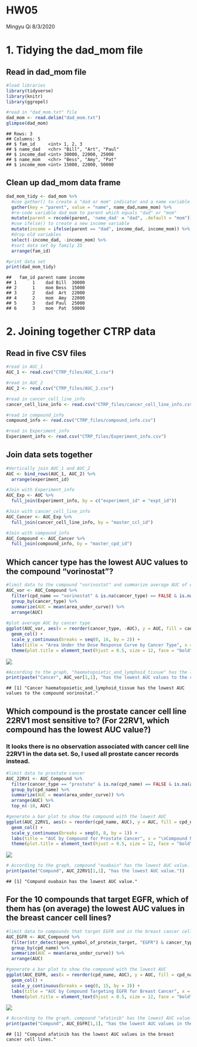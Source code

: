 HW05
================
Mingyu Qi
8/3/2020

# 1\. Tidying the dad\_mom file

## Read in dad\_mom file

``` r
#load libraries
library(tidyverse)    
library(knitr)
library(ggrepel)

#read in "dad_mom.txt" file
dad_mom <- read.delim("dad_mom.txt")
glimpse(dad_mom)
```

    ## Rows: 3
    ## Columns: 5
    ## $ fam_id     <int> 1, 2, 3
    ## $ name_dad   <chr> "Bill", "Art", "Paul"
    ## $ income_dad <int> 30000, 22000, 25000
    ## $ name_mom   <chr> "Bess", "Amy", "Pat"
    ## $ income_mom <int> 15000, 22000, 50000

## Clean up dad\_mom data frame

``` r
dad_mom_tidy <- dad_mom %>%
  #use gather() to create a "dad or mom" indicator and a name variable 
  gather(key = "parent", value = "name", name_dad,name_mom) %>%
  #re-code variable dad_mom to parent which equals "dad" or "mom"
  mutate(parent = recode(parent, 'name_dad' = "dad", .default = "mom")) %>%
  #use ifelse() to create a new income variable 
  mutate(income = ifelse(parent == "dad", income_dad, income_mom)) %>%
  #drop old variables 
  select(-income_dad, -income_mom) %>%
  #sort data set by family ID
  arrange(fam_id)

#print data set 
print(dad_mom_tidy)
```

    ##   fam_id parent name income
    ## 1      1    dad Bill  30000
    ## 2      1    mom Bess  15000
    ## 3      2    dad  Art  22000
    ## 4      2    mom  Amy  22000
    ## 5      3    dad Paul  25000
    ## 6      3    mom  Pat  50000

# 2\. Joining together CTRP data

## Read in five CSV files

``` r
#read in AUC_1
AUC_1 <- read.csv("CTRP_files/AUC_1.csv")

#read in AUC_2
AUC_2 <- read.csv("CTRP_files/AUC_2.csv")

#read in cancer_cell_line_info
cancer_cell_line_info <- read.csv("CTRP_files/cancer_cell_line_info.csv")

#read in compound_info
compound_info <- read.csv("CTRP_files/compound_info.csv")

#read in Experiment_info
Experiment_info <- read.csv("CTRP_files/Experiment_info.csv")
```

## Join data sets together

``` r
#Vertically join AUC_1 and AUC_2
AUC <- bind_rows(AUC_1, AUC_2) %>%
  arrange(experiment_id)

#Join with Experiment_info
AUC_Exp <- AUC %>%
  full_join(Experiment_info, by = c("experiment_id" = "expt_id"))

#Join with cancer_cell_line_info
AUC_Cancer <- AUC_Exp %>%
  full_join(cancer_cell_line_info, by = "master_ccl_id")

#Join with compound_info
AUC_Compound <- AUC_Cancer %>%
  full_join(compound_info, by = "master_cpd_id")
```

## Which cancer type has the lowest AUC values to the compound “vorinostat”?

``` r
#limit data to the compound "vorinostat" and summarize average AUC of each cancer type
AUC_vor <- AUC_Compound %>%
  filter(cpd_name == "vorinostat" & is.na(cancer_type) == FALSE & is.na(area_under_curve) == FALSE ) %>%
  group_by(cancer_type) %>%
  summarize(AUC = mean(area_under_curve)) %>%
  arrange(AUC)
  
#plot average AUC by cancer type 
ggplot(AUC_vor, aes(x = reorder(cancer_type, -AUC), y = AUC, fill = cancer_type)) + 
  geom_col() + 
  scale_y_continuous(breaks = seq(0, 16, by = 2)) +
  labs(title = "Area Under the Dose Response Curve by Cancer Type", x = "\nCancer Type", y = "Area Under the Dose Response Curve\n") +
  theme(plot.title = element_text(hjust = 0.5, size = 12, face = "bold"), axis.text.x = element_text(angle = 45, hjust=1, size=8), , axis.title.x = element_text(size = 10, face = "bold"), axis.title.y = element_text(size = 10, face = "bold"), legend.position = "none")
```

![](HW05_files/figure-gfm/graph_1-1.png)<!-- -->

``` r
#According to the graph, "haematopoietic_and_lymphoid_tissue" has the lowest AUC values to the compound vorinostat.
print(paste("Cancer", AUC_vor[1,1], "has the lowest AUC values to the compound vorinostat."))
```

    ## [1] "Cancer haematopoietic_and_lymphoid_tissue has the lowest AUC values to the compound vorinostat."

## Which compound is the prostate cancer cell line 22RV1 most sensitive to? (For 22RV1, which compound has the lowest AUC value?)

### It looks there is no observation associated with cancer cell line 22RV1 in the data set. So, I used all prostate cancer records instead.

``` r
#limit data to prostate cancer
AUC_22RV1 <- AUC_Compound %>%
  filter(cancer_type == "prostate" & is.na(cpd_name) == FALSE & is.na(area_under_curve) == FALSE ) %>%
  group_by(cpd_name) %>%
  summarize(AUC = mean(area_under_curve)) %>%
  arrange(AUC) %>%
  top_n(-10, AUC)

#generate a bar plot to show the compound with the lowest AUC
ggplot(AUC_22RV1, aes(x = reorder(cpd_name, AUC), y = AUC, fill = cpd_name)) + 
  geom_col() + 
  scale_y_continuous(breaks = seq(0, 8, by = 1)) +
  labs(title = "AUC by Compound for Prostate Cancer", x = "\nCompound Name", y = "AUC\n") +
  theme(plot.title = element_text(hjust = 0.5, size = 12, face = "bold"), axis.text.x = element_text(angle = 45, hjust=1, size=8), axis.title.x = element_text(size = 10, face = "bold"), axis.title.y = element_text(size = 10, face = "bold"))
```

![](HW05_files/figure-gfm/graph_2-1.png)<!-- -->

``` r
# According to the graph, compound "ouabain" has the lowest AUC value. 
print(paste("Compund", AUC_22RV1[1,1], "has the lowest AUC value."))
```

    ## [1] "Compund ouabain has the lowest AUC value."

## For the 10 compounds that target EGFR, which of them has (on average) the lowest AUC values in the breast cancer cell lines?

``` r
#limit data to compounds that target EGFR and in the breast cancer cell lines
AUC_EGFR <- AUC_Compound %>%
  filter(str_detect(gene_symbol_of_protein_target, "EGFR") & cancer_type == "breast" & is.na(area_under_curve) == FALSE ) %>%
  group_by(cpd_name) %>%
  summarize(AUC = mean(area_under_curve)) %>%
  arrange(AUC) 

#generate a bar plot to show the compound with the lowest AUC
ggplot(AUC_EGFR, aes(x = reorder(cpd_name, AUC), y = AUC, fill = cpd_name)) + 
  geom_col() + 
  scale_y_continuous(breaks = seq(0, 15, by = 3)) +
  labs(title = "AUC by Compound Targeting EGFR for Breast Cancer", x = "\nCompound Name", y = "AUC\n") +
  theme(plot.title = element_text(hjust = 0.5, size = 12, face = "bold"), axis.text.x = element_text(angle = 45, hjust=1, size=8), axis.title.x = element_text(size = 10, face = "bold"), axis.title.y = element_text(size = 10, face = "bold"))
```

![](HW05_files/figure-gfm/graph_3-1.png)<!-- -->

``` r
# According to the graph, compound "afatinib" has the lowest AUC value. 
print(paste("Compund", AUC_EGFR[1,1], "has the lowest AUC values in the breast cancer cell lines."))
```

    ## [1] "Compund afatinib has the lowest AUC values in the breast cancer cell lines."
